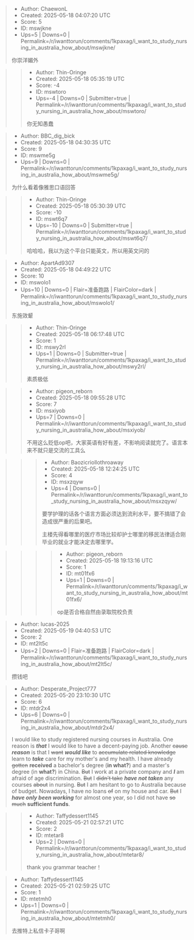 > - Author: ChaewonL
> - Created: 2025-05-18 04:07:20 UTC
> - Score: 5
> - ID: mswjkne
> - Ups=5 | Downs=0 | Permalink=/r/iwanttorun/comments/1kpaxag/i_want_to_study_nursing_in_australia_how_about/mswjkne/
>
> 你崇洋媚外

>> - Author: Thin-Oringe
>> - Created: 2025-05-18 05:35:19 UTC
>> - Score: -4
>> - ID: mswtoro
>> - Ups=-4 | Downs=0 | Submitter=true | Permalink=/r/iwanttorun/comments/1kpaxag/i_want_to_study_nursing_in_australia_how_about/mswtoro/
>>
>> 你无知愚蠢

> - Author: BBC_dig_bick
> - Created: 2025-05-18 04:30:35 UTC
> - Score: 9
> - ID: mswme5g
> - Ups=9 | Downs=0 | Permalink=/r/iwanttorun/comments/1kpaxag/i_want_to_study_nursing_in_australia_how_about/mswme5g/
>
> 为什么看着像雅思口语回答

>> - Author: Thin-Oringe
>> - Created: 2025-05-18 05:30:39 UTC
>> - Score: -10
>> - ID: mswt6q7
>> - Ups=-10 | Downs=0 | Submitter=true | Permalink=/r/iwanttorun/comments/1kpaxag/i_want_to_study_nursing_in_australia_how_about/mswt6q7/
>>
>> 哈哈哈，我以为这个平台只能英文，所以用英文问的

> - Author: ApartAd9307
> - Created: 2025-05-18 04:49:22 UTC
> - Score: 10
> - ID: mswolo1
> - Ups=10 | Downs=0 | Flair=准备跑路 | FlairColor=dark | Permalink=/r/iwanttorun/comments/1kpaxag/i_want_to_study_nursing_in_australia_how_about/mswolo1/
>
> 东施效颦

>> - Author: Thin-Oringe
>> - Created: 2025-05-18 06:17:48 UTC
>> - Score: 1
>> - ID: mswy2rl
>> - Ups=1 | Downs=0 | Submitter=true | Permalink=/r/iwanttorun/comments/1kpaxag/i_want_to_study_nursing_in_australia_how_about/mswy2rl/
>>
>> 素质极低

>> - Author: pigeon_reborn
>> - Created: 2025-05-18 09:55:28 UTC
>> - Score: 7
>> - ID: msxiyob
>> - Ups=7 | Downs=0 | Permalink=/r/iwanttorun/comments/1kpaxag/i_want_to_study_nursing_in_australia_how_about/msxiyob/
>>
>> 不用这么贬低op吧，大家英语有好有差，不影响阅读就完了。语言本来不就只是交流的工具么

>>> - Author: Baozicriollothroaway
>>> - Created: 2025-05-18 12:24:25 UTC
>>> - Score: 4
>>> - ID: msxzqyw
>>> - Ups=4 | Downs=0 | Permalink=/r/iwanttorun/comments/1kpaxag/i_want_to_study_nursing_in_australia_how_about/msxzqyw/
>>>
>>> 要学护理的话各个语言方面必须达到流利水平，要不搞错了会造成很严重的后果吧。
>>> 
>>> 
>>> 主楼先得看哪里的医疗市场比较却护士哪里的移民法律适合刚毕业的就业才能决定去哪里学。

>>>> - Author: pigeon_reborn
>>>> - Created: 2025-05-18 19:13:16 UTC
>>>> - Score: 1
>>>> - ID: mt01fx6
>>>> - Ups=1 | Downs=0 | Permalink=/r/iwanttorun/comments/1kpaxag/i_want_to_study_nursing_in_australia_how_about/mt01fx6/
>>>>
>>>> op是否合格自然由录取院校负责

> - Author: lucas-2025
> - Created: 2025-05-19 04:40:53 UTC
> - Score: 2
> - ID: mt2lt5c
> - Ups=2 | Downs=0 | Flair=准备跑路 | FlairColor=dark | Permalink=/r/iwanttorun/comments/1kpaxag/i_want_to_study_nursing_in_australia_how_about/mt2lt5c/
>
> 攒钱吧

> - Author: Desperate_Project777
> - Created: 2025-05-20 23:10:30 UTC
> - Score: 6
> - ID: mtdr2x4
> - Ups=6 | Downs=0 | Permalink=/r/iwanttorun/comments/1kpaxag/i_want_to_study_nursing_in_australia_how_about/mtdr2x4/
>
> I would like to study registered nursing courses in Australia. One reason is ***that*** I would like to have a decent-paying job. Another ~~cause~~ ***reason*** is that I ~~want~~ ***would like*** to ~~accumulate related knowledge~~ learn to ***take*** care for my mother's and my health. I have already ~~gotten~~ **received** a bachelor's degree (**in what?**) and a master's degree (in **what?**) in China. ~~But~~ I work at a private company and ***I*** am afraid of age discrimination. ~~But~~ I ~~didn't take~~ ***have not taken*** any courses ~~about~~ in nursing. ~~But~~ I am hesitant to go to Australia because of budget. Nowadays, I have no loans ~~of~~ on my house and car. ~~But~~ I ***have only been working*** for almost one year, so I did not have ~~so much~~ **sufficient funds**.

>> - Author: Taffydessert1145
>> - Created: 2025-05-21 02:57:21 UTC
>> - Score: 2
>> - ID: mtetar8
>> - Ups=2 | Downs=0 | Permalink=/r/iwanttorun/comments/1kpaxag/i_want_to_study_nursing_in_australia_how_about/mtetar8/
>>
>> thank you grammar teacher！

> - Author: Taffydessert1145
> - Created: 2025-05-21 02:59:25 UTC
> - Score: 1
> - ID: mtetmh0
> - Ups=1 | Downs=0 | Permalink=/r/iwanttorun/comments/1kpaxag/i_want_to_study_nursing_in_australia_how_about/mtetmh0/
>
> 去推特上私信卡子哥啊
